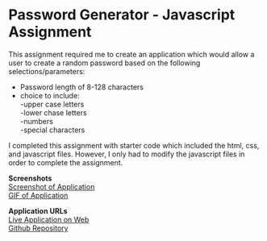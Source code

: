 # Password Generator - Javascript Assignment

This assignment required me to create an application which would allow a user to create a random password based on the following selections/parameters:

- Password length of 8-128 characters
- choice to include:<br>
    -upper case letters<br>
    -lower chase letters<br>
    -numbers<br>
    -special characters

I completed this assignment with starter code which included the html, css, and javascript files. However, I only had to modify the javascript files in order to complete the assignment. 

<b>Screenshots</b><br>
<a href="https://user-images.githubusercontent.com/72776042/103446142-9c0ee200-4c39-11eb-83f6-4524d274866b.png">Screenshot of Application</a><br>
<a href="https://i.gyazo.com/ec6dbfde3a5e020511dd6b07592450c4.mp4">GIF of Application</a>

<b>Application URLs</b><br>
<a href="https://emarshall121.github.io/password-generator/">Live Application on Web</a><br>
<a href="https://github.com/emarshall121/password-generator">Github Repository</a>

